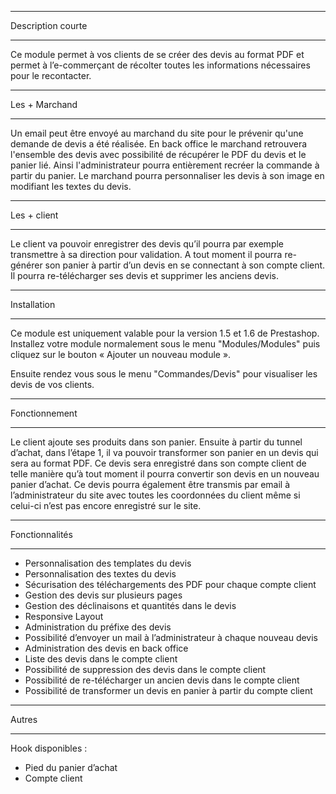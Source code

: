 
********************************
Description courte
********************************
Ce module permet à vos clients de se créer des devis au format PDF et permet à l’e-commerçant de récolter toutes les informations nécessaires pour le recontacter.


********************************
Les + Marchand
********************************
Un email peut être envoyé au marchand du site pour le prévenir qu'une demande de devis a été réalisée.
En back office le marchand retrouvera l'ensemble des devis avec possibilité de récupérer le PDF du devis et le panier lié. Ainsi l'administrateur pourra entièrement recréer la commande à partir du panier.
Le marchand pourra personnaliser les devis à son image en modifiant les textes du devis.


********************************
Les + client
********************************
Le client va pouvoir enregistrer des devis qu’il pourra par exemple transmettre à sa direction pour validation. A tout moment il pourra re-générer son panier à partir d’un devis en se connectant à son compte client. Il pourra re-télécharger ses devis et supprimer les anciens devis.


********************************
Installation
********************************
Ce module est uniquement valable pour la version 1.5 et 1.6 de Prestashop.
Installez votre module normalement sous le menu "Modules/Modules" puis cliquez sur le bouton « Ajouter un nouveau module ».

Ensuite rendez vous sous le menu "Commandes/Devis" pour visualiser les devis de vos clients.


********************************
Fonctionnement
********************************
Le client ajoute ses produits dans son panier. Ensuite à partir du tunnel d’achat, dans l’étape 1, il va pouvoir transformer son panier en un devis qui sera au format PDF.
Ce devis sera enregistré dans son compte client de telle manière qu’à tout moment il pourra convertir son devis en un nouveau panier d’achat.
Ce devis pourra également être transmis par email à l’administrateur du site avec toutes les coordonnées du client même si celui-ci n’est pas encore enregistré sur le site.


********************************
Fonctionnalités
********************************
- Personnalisation des templates du devis
- Personnalisation des textes du devis
- Sécurisation des téléchargements des PDF pour chaque compte client
- Gestion des devis sur plusieurs pages
- Gestion des déclinaisons et quantités dans le devis
- Responsive Layout
- Administration du préfixe des devis
- Possibilité d’envoyer un mail à l’administrateur à chaque nouveau devis
- Administration des devis en back office
- Liste des devis dans le compte client
- Possibilité de suppression des devis dans le compte client
- Possibilité de re-télécharger un ancien devis dans le compte client
- Possibilité de transformer un devis en panier à partir du compte client


********************************
Autres
********************************
Hook disponibles :
- Pied du panier d’achat
- Compte client